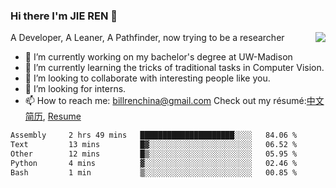 ### Hi there I'm JIE REN 👋

<img align="right" src="https://github-readme-stats.vercel.app/api?username=BillRencn&show_icons=true&icon_color=0366d6&bg_color=ffffff&hide_title=true" />
A Developer, A Leaner, A Pathfinder, now trying to be a researcher

- 🔭 I’m currently working on my bachelor's degree at UW-Madison
- 🌱 I’m currently learning the tricks of traditional tasks in Computer Vision.
- 👯 I’m looking to collaborate with interesting people like you. 
- 🤔 I’m looking for interns.
- 📫 How to reach me: billrenchina@gmail.com
Check out my résumé:[中文简历](), [Resume]()

<!--START_SECTION:waka-->

```txt
Assembly     2 hrs 49 mins   █████████████████████░░░░   84.06 %
Text         13 mins         █▓░░░░░░░░░░░░░░░░░░░░░░░   06.52 %
Other        12 mins         █▒░░░░░░░░░░░░░░░░░░░░░░░   05.95 %
Python       4 mins          ▓░░░░░░░░░░░░░░░░░░░░░░░░   02.46 %
Bash         1 min           ▒░░░░░░░░░░░░░░░░░░░░░░░░   00.85 %
```

<!--END_SECTION:waka-->
